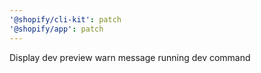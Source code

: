 ```yaml
---
'@shopify/cli-kit': patch
'@shopify/app': patch
---
```


Display dev preview warn message running dev command
